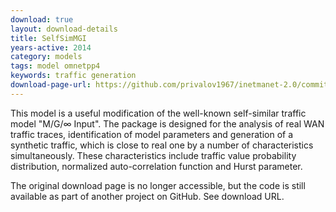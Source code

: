 ```yaml
---
download: true
layout: download-details
title: SelfSimMGI
years-active: 2014
category: models
tags: model omnetpp4
keywords: traffic generation
download-page-url: https://github.com/privalov1967/inetmanet-2.0/commit/85542f4c1f995963a6b19f787746daa37af63b82
---
```


This model is a useful  modification of the well-known self-similar traffic
model "M/G/∞ Input". The package is designed for the analysis of real WAN
traffic  traces, identification of model parameters and generation of a
synthetic  traffic, which is close to real one by a number of characteristics
simultaneously. These characteristics include traffic value probability
distribution, normalized auto-correlation function and Hurst parameter.

The original download page is no longer accessible, but the code is still available as part of
another project on GitHub. See download URL.
